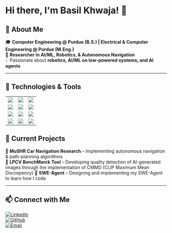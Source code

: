 # Hi there, I'm Basil Khwaja! 👋  

## 🚀 About Me  
🎓 **Computer Engineering @ Purdue (B.S.) | Electrical & Computer Engineering @ Purdue (M.Eng.)**  
🔬 **Researcher in AI/ML, Robotics, & Autonomous Navigation**  
💡 Passionate about **robotics, AI/ML on low-powered systems, and AI agents**  

---

## 🔧 Technologies & Tools  
<table>
  <tr>
    <td><img src="https://img.shields.io/badge/-Python-3776AB?style=flat&logo=python&logoColor=white"></td>
    <td><img src="https://img.shields.io/badge/-C++-00599C?style=flat&logo=cplusplus&logoColor=white"></td>
    <td><img src="https://img.shields.io/badge/-SystemVerilog-blue?style=flat"></td>
  </tr>
  <tr>
    <td><img src="https://img.shields.io/badge/-PyTorch-EE4C2C?style=flat&logo=pytorch&logoColor=white"></td>
    <td><img src="https://img.shields.io/badge/-TensorFlow-FF6F00?style=flat&logo=tensorflow&logoColor=white"></td>
    <td><img src="https://img.shields.io/badge/-Pandas-150458?style=flat&logo=pandas&logoColor=white"></td>
  </tr>
  <tr>
    <td><img src="https://img.shields.io/badge/-ROS-22314E?style=flat&logo=ros&logoColor=white"></td>
    <td><img src="https://img.shields.io/badge/-Firebase-FFCA28?style=flat&logo=firebase&logoColor=white"></td>
    <td><img src="https://img.shields.io/badge/-Git-F05032?style=flat&logo=git&logoColor=white"></td>
  </tr>
  <tr>
    <td><img src="https://img.shields.io/badge/-MATLAB-orange?style=flat&logo=mathworks&logoColor=white"></td>
    <td><img src="https://img.shields.io/badge/-React%20Native-61DAFB?style=flat&logo=react&logoColor=white"></td>
    <td><img src="https://img.shields.io/badge/-KiCad-blue?style=flat&logo=kicad&logoColor=white"></td>
  </tr>
</table>

## 🌱 Current Projects  
🚗 **MuSHR Car Navigation Research** – Implementing autonomous navigation & path-planning algorithms  
🕺 **LPCV BenchMarck Tool** – Developing quality detection of AI-generated images through the implementation of CMMD (CLIP Maximum Mean Discrepency) 
🚀 **SWE-Agent** – Designing and implementing my SWE-Agent to learn how I code

---

## 📫 Connect with Me  
[![LinkedIn](https://img.shields.io/badge/-LinkedIn-blue?style=flat&logo=linkedin&logoColor=white)](https://www.linkedin.com/in/basilkhwaja/)  
[![GitHub](https://img.shields.io/badge/-GitHub-181717?style=flat&logo=github&logoColor=white)](https://github.com/basilkhwaja)  
[![Email](https://img.shields.io/badge/-Email-D14836?style=flat&logo=gmail&logoColor=white)](mailto:khwajabasil@gmail.com)  


<!---
Basil070104/Basil070104 is a ✨ special ✨ repository because its `README.md` (this file) appears on your GitHub profile.
You can click the Preview link to take a look at your changes.
--->
